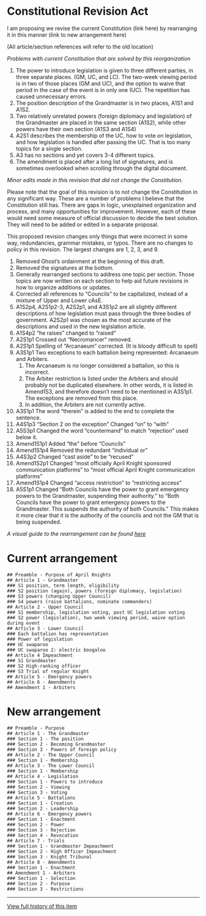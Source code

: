 [Bill number: 7-301]: #
[Author: Archmage LadyVulcan]: #
[Proposed Date: 6/26/2021]: #
[Passed Date: 7/14/2021]: #

# Constitutional Revision Act
I am proposing we revise the current Constitution (link here) by rearranging it in this manner (link to new arrangement here)

(All article/section references will refer to the old location)

*Problems with current Constitution that are solved by this reorganization*

1. The power to introduce legislation is given to three different parties, in three separate places. (GM, UC, and LC). The two-week viewing period is in two of those places (GM and UC), and the option to waive that period in the case of the event is in only one (UC). The repetition has caused unnecessary errors.
1. The position description of the Grandmaster is in two places, A1S1 and A1S2.
1. Two relatively unrelated powers (foreign diplomacy and legislation) of the Grandmaster are placed in the same section (A1S2), while other powers have their own section (A1S3 and A1S4)
1. A2S1 describes the membership of the UC, how to vote on legislation, and how legislation is handled after passing the UC. That is too many topics for a single section.
1. A3 has no sections and yet covers 3-4 different topics.
1. The amendment is placed after a long list of signatures, and is sometimes overlooked when scrolling through the digital document.

*Minor edits made in this revision that did not change the Constitution.*

Please note that the goal of this revision is to not change the Constitution in any significant way. These are a number of problems I believe that the Constitution still has. There are gaps in logic, unexplained organization and process, and many opportunities for improvement. However, each of these would need some measure of official discussion to decide the best solution. They will need to be added or edited in a separate proposal.

This proposed revision changes only things that were incorrect in some way, redundancies, grammar mistakes, or typos. There are no changes to policy in this revision. The largest changes are 1, 2, 3, and 9.
1. Removed Ghost’s ordainment at the beginning of this draft.
1. Removed the signatures at the bottom.
1. Generally rearranged sections to address one topic per section. Those topics are now written on each section to help aid future revisions in how to organize additions or updates.
1. Corrected all references to “Councils” to be capitalized, instead of a mixture of Upper and Lower cAsE.
1. A1S2p4, A2S1p2-3, A2S2p1, and A3S1p2 are all slightly different descriptions of how legislation must pass through the three bodies of government. A2S2p1 was chosen as the most accurate of the descriptions and used in the new legislation article.
1. A1S4p2 “he raises” changed to “raised”
1. A2S1p1 Crossed out “Necromancer” removed.
1. A2S1p1 Spelling of “Arcanaeum” corrected. (It is bloody difficult to spell)
1. A3S1p1 Two exceptions to each battalion being represented: Arcanaeum and Arbiters.
    1. The Arcanaeum is no longer considered a battalion, so this is incorrect.
    1. The Arbiter restriction is listed under the Arbiters and should probably not be duplicated elsewhere. In other words, it is listed in Amend1S3, and therefore doesn’t need to be mentioned in A3S1p1. The exceptions are removed from this place.
    1. In addition, the Arbiters are not currently active.
1. A3S1p1 The word “therein” is added to the end to complete the sentence.
1. A4S1p3 “Section 2 on the exception” Changed “on” to “with”
1. A5S3p1 Changed the word “countermand” to match “rejection” used below it.
1. Amend1S1p1 Added “the” before “Councils”
1. Amend1S1p4 Removed the redundant “individual or”
1. A4S3p2 Changed “cast aside” to be “recused”
1. Amend1S2p1 Changed “most officially April Knight sponsored communication platforms” to “most official April Knight communication platforms”
1. Amend1S1p4 Changed “access restriction” to “restricting access”
1. A5S1p1 Changed “Both Councils have the power to grant emergency powers to the Grandmaster, suspending their authority.” to “Both Councils have the power to grant emergency powers to the Grandmaster. This suspends the authority of both Councils.” This makes it more clear that it is the authority of the councils and not the GM that is being suspended.

*A visual guide to the rearrangement can be found [here](/References/7-301.pdf)*

# Current arrangement
~~~
## Preamble - Purpose of April Knights
## Article 1 - Grandmaster
###	S1 position, term length, eligibility
###	S2 position (again), powers (foreign diplomacy, legislation)
###	S3 powers (changing Upper Council)
###	S4 powers (raise battalions, nominate commanders)
## Article 2 - Upper Council
###	S1 membership, legislation voting, post UC legislation voting
###	S2 power (legislation), two week viewing period, waive option during event
## Article 3 - Lower Council
###	Each battalion has representation
###	Power of legislation
###	UC swaparoo
###	UC swaparoo 2: electric boogaloo
## Article 4 Impeachment
###	S1 Grandmaster
###	S2 High-ranking officer
###	S3 Trial of regular Knight
## Article 5 - Emergency powers
## Article 6 - Amendments
## Amendment 1 - Arbiters
~~~

# New arrangement
~~~
## Preamble - Purpose
## Article 1 - The Grandmaster
### Section 1 - The position
### Section 2 - Becoming Grandmaster
### Section 3 - Powers of foreign policy
## Article 2 - The Upper Council
### Section 1 - Membership
## Article 3 - The Lower Council
### Section 1 - Membership
## Article 4 - Legislation
### Section 1 - Powers to introduce
### Section 2 - Viewing
### Section 3 - Voting
## Article 5 - Battalions
### Section 1 - Creation
### Section 2 - Leadership
## Article 6 - Emergency powers
### Section 1 - Enactment
### Section 2 - Power
### Section 3 - Rejection
### Section 4 - Revocation
## Article 7 - Trials
### Section 1 - Grandmaster Impeachment
### Section 2 - High Officer Impeachment
### Section 3 - Knight Tribunal
## Article 8 - Amendments
### Section 1 - Enactment
## Amendment 1 - Arbiters
### Section 1 - Selection
### Section 2 - Purpose
### Section 3 - Restrictions
~~~

---
[View full history of this item](https://github.com/Szeraax/Legislature/commits/main/Laws/7-301%20Constitutional%20Rearrangement%20Act.md)
